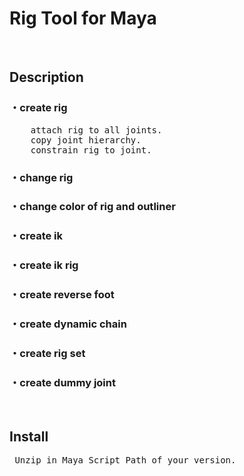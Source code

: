 <h1><b>Rig Tool for Maya</b></h1>
<br>
<h2><b>Description</b></h2>
<h3>・create rig</h3>
<pre>
    attach rig to all joints.
    copy joint hierarchy.
    constrain rig to joint.
</pre>
<h3>・change rig</h3>
<h3>・change color of rig and outliner</h3>
<h3>・create ik</h3>
<h3>・create ik rig</h3>
<h3>・create reverse foot</h3>
<h3>・create dynamic chain</h3>
<h3>・create rig set</h3>
<h3>・create dummy joint</h3>
<br>
<h2><b>Install</b></h2>
<pre>
 Unzip in Maya Script Path of your version.
</pre>
